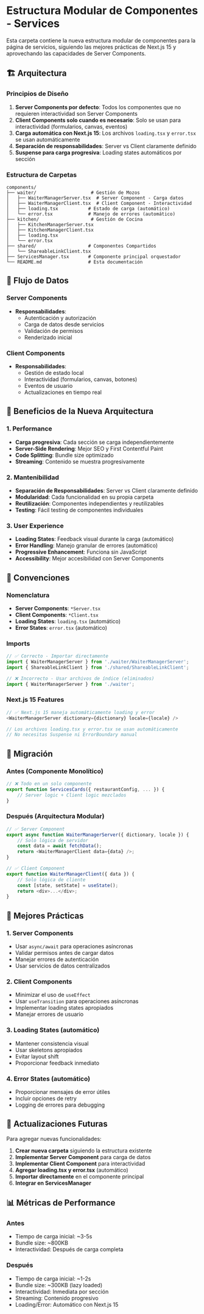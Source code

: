 # Estructura Modular de Componentes - Services

Esta carpeta contiene la nueva estructura modular de componentes para la página de servicios, siguiendo las mejores prácticas de Next.js 15 y aprovechando las capacidades de Server Components.

## 🏗️ Arquitectura

### Principios de Diseño

1. **Server Components por defecto**: Todos los componentes que no requieren interactividad son Server Components
2. **Client Components solo cuando es necesario**: Solo se usan para interactividad (formularios, canvas, eventos)
3. **Carga automática con Next.js 15**: Los archivos `loading.tsx` y `error.tsx` se usan automáticamente
4. **Separación de responsabilidades**: Server vs Client claramente definido
5. **Suspense para carga progresiva**: Loading states automáticos por sección

### Estructura de Carpetas

```
components/
├── waiter/                    # Gestión de Mozos
│   ├── WaiterManagerServer.tsx  # Server Component - Carga datos
│   ├── WaiterManagerClient.tsx  # Client Component - Interactividad
│   ├── loading.tsx           # Estado de carga (automático)
│   └── error.tsx             # Manejo de errores (automático)
├── kitchen/                   # Gestión de Cocina
│   ├── KitchenManagerServer.tsx
│   ├── KitchenManagerClient.tsx
│   ├── loading.tsx
│   └── error.tsx
├── shared/                   # Componentes Compartidos
│   └── ShareableLinkClient.tsx
├── ServicesManager.tsx       # Componente principal orquestador
└── README.md                 # Esta documentación
```

## 🔄 Flujo de Datos

### Server Components
- **Responsabilidades**:
  - Autenticación y autorización
  - Carga de datos desde servicios
  - Validación de permisos
  - Renderizado inicial

### Client Components
- **Responsabilidades**:
  - Gestión de estado local
  - Interactividad (formularios, canvas, botones)
  - Eventos de usuario
  - Actualizaciones en tiempo real

## 🚀 Beneficios de la Nueva Arquitectura

### 1. Performance
- **Carga progresiva**: Cada sección se carga independientemente
- **Server-Side Rendering**: Mejor SEO y First Contentful Paint
- **Code Splitting**: Bundle size optimizado
- **Streaming**: Contenido se muestra progresivamente

### 2. Mantenibilidad
- **Separación de Responsabilidades**: Server vs Client claramente definido
- **Modularidad**: Cada funcionalidad en su propia carpeta
- **Reutilización**: Componentes independientes y reutilizables
- **Testing**: Fácil testing de componentes individuales

### 3. User Experience
- **Loading States**: Feedback visual durante la carga (automático)
- **Error Handling**: Manejo granular de errores (automático)
- **Progressive Enhancement**: Funciona sin JavaScript
- **Accessibility**: Mejor accesibilidad con Server Components

## 📝 Convenciones

### Nomenclatura
- **Server Components**: `*Server.tsx`
- **Client Components**: `*Client.tsx`
- **Loading States**: `loading.tsx` (automático)
- **Error States**: `error.tsx` (automático)

### Imports
```typescript
// ✅ Correcto - Importar directamente
import { WaiterManagerServer } from './waiter/WaiterManagerServer';
import { ShareableLinkClient } from './shared/ShareableLinkClient';

// ❌ Incorrecto - Usar archivos de índice (eliminados)
import { WaiterManagerServer } from './waiter';
```

### Next.js 15 Features
```typescript
// ✅ Next.js 15 maneja automáticamente loading y error
<WaiterManagerServer dictionary={dictionary} locale={locale} />

// Los archivos loading.tsx y error.tsx se usan automáticamente
// No necesitas Suspense ni ErrorBoundary manual
```

## 🔧 Migración

### Antes (Componente Monolítico)
```typescript
// ❌ Todo en un solo componente
export function ServicesCards({ restaurantConfig, ... }) {
    // Server logic + Client logic mezclados
}
```

### Después (Arquitectura Modular)
```typescript
// ✅ Server Component
export async function WaiterManagerServer({ dictionary, locale }) {
    // Solo lógica de servidor
    const data = await fetchData();
    return <WaiterManagerClient data={data} />;
}

// ✅ Client Component
export function WaiterManagerClient({ data }) {
    // Solo lógica de cliente
    const [state, setState] = useState();
    return <div>...</div>;
}
```

## 🎯 Mejores Prácticas

### 1. Server Components
- Usar `async/await` para operaciones asíncronas
- Validar permisos antes de cargar datos
- Manejar errores de autenticación
- Usar servicios de datos centralizados

### 2. Client Components
- Minimizar el uso de `useEffect`
- Usar `useTransition` para operaciones asíncronas
- Implementar loading states apropiados
- Manejar errores de usuario

### 3. Loading States (automático)
- Mantener consistencia visual
- Usar skeletons apropiados
- Evitar layout shift
- Proporcionar feedback inmediato

### 4. Error States (automático)
- Proporcionar mensajes de error útiles
- Incluir opciones de retry
- Logging de errores para debugging

## 🔄 Actualizaciones Futuras

Para agregar nuevas funcionalidades:

1. **Crear nueva carpeta** siguiendo la estructura existente
2. **Implementar Server Component** para carga de datos
3. **Implementar Client Component** para interactividad
4. **Agregar loading.tsx y error.tsx** (automático)
5. **Importar directamente** en el componente principal
6. **Integrar en ServicesManager**

## 📊 Métricas de Performance

### Antes
- Tiempo de carga inicial: ~3-5s
- Bundle size: ~800KB
- Interactividad: Después de carga completa

### Después
- Tiempo de carga inicial: ~1-2s
- Bundle size: ~300KB (lazy loaded)
- Interactividad: Inmediata por sección
- Streaming: Contenido progresivo
- Loading/Error: Automático con Next.js 15 